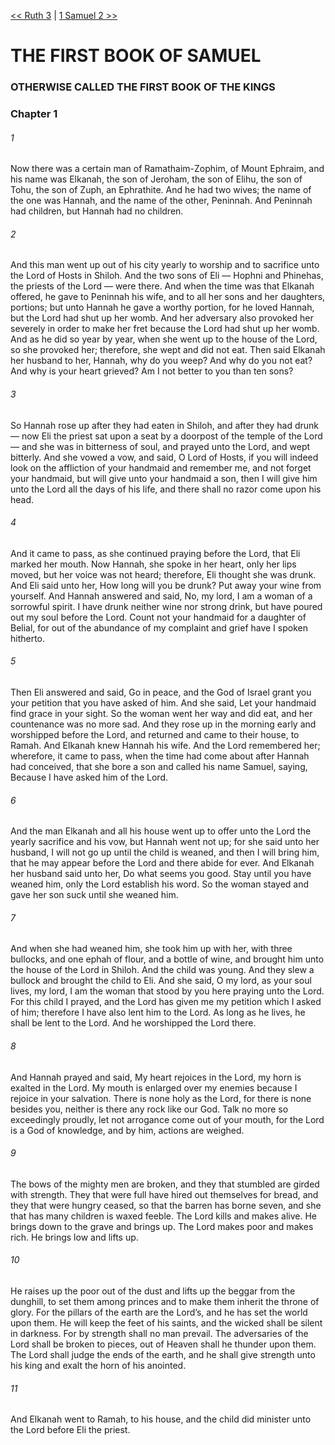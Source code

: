 [<< Ruth 3](../Ruth/Ruth%203.md)  |  [1 Samuel 2 >>](1%20Samuel%202.md)

# THE FIRST BOOK OF SAMUEL
### OTHERWISE CALLED THE FIRST BOOK OF THE KINGS
### Chapter 1
###### 1
Now there was a certain man of Ramathaim-Zophim, of Mount Ephraim, and his name was Elkanah, the son of Jeroham, the son of Elihu, the son of Tohu, the son of Zuph, an Ephrathite. And he had two wives; the name of the one was Hannah, and the name of the other, Peninnah. And Peninnah had children, but Hannah had no children.

###### 2
And this man went up out of his city yearly to worship and to sacrifice unto the Lord of Hosts in Shiloh. And the two sons of Eli — Hophni and Phinehas, the priests of the Lord — were there. And when the time was that Elkanah offered, he gave to Peninnah his wife, and to all her sons and her daughters, portions; but unto Hannah he gave a worthy portion, for he loved Hannah, but the Lord had shut up her womb. And her adversary also provoked her severely in order to make her fret because the Lord had shut up her womb. And as he did so year by year, when she went up to the house of the Lord, so she provoked her; therefore, she wept and did not eat. Then said Elkanah her husband to her, Hannah, why do you weep? And why do you not eat? And why is your heart grieved? Am I not better to you than ten sons?

###### 3
So Hannah rose up after they had eaten in Shiloh, and after they had drunk — now Eli the priest sat upon a seat by a doorpost of the temple of the Lord — and she was in bitterness of soul, and prayed unto the Lord, and wept bitterly. And she vowed a vow, and said, O Lord of Hosts, if you will indeed look on the affliction of your handmaid and remember me, and not forget your handmaid, but will give unto your handmaid a son, then I will give him unto the Lord all the days of his life, and there shall no razor come upon his head.

###### 4
And it came to pass, as she continued praying before the Lord, that Eli marked her mouth. Now Hannah, she spoke in her heart, only her lips moved, but her voice was not heard; therefore, Eli thought she was drunk. And Eli said unto her, How long will you be drunk? Put away your wine from yourself. And Hannah answered and said, No, my lord, I am a woman of a sorrowful spirit. I have drunk neither wine nor strong drink, but have poured out my soul before the Lord. Count not your handmaid for a daughter of Belial, for out of the abundance of my complaint and grief have I spoken hitherto.

###### 5
Then Eli answered and said, Go in peace, and the God of Israel grant you your petition that you have asked of him. And she said, Let your handmaid find grace in your sight. So the woman went her way and did eat, and her countenance was no more sad. And they rose up in the morning early and worshipped before the Lord, and returned and came to their house, to Ramah. And Elkanah knew Hannah his wife. And the Lord remembered her; wherefore, it came to pass, when the time had come about after Hannah had conceived, that she bore a son and called his name Samuel, saying, Because I have asked him of the Lord.

###### 6
And the man Elkanah and all his house went up to offer unto the Lord the yearly sacrifice and his vow, but Hannah went not up; for she said unto her husband, I will not go up until the child is weaned, and then I will bring him, that he may appear before the Lord and there abide for ever. And Elkanah her husband said unto her, Do what seems you good. Stay until you have weaned him, only the Lord establish his word. So the woman stayed and gave her son suck until she weaned him.

###### 7
And when she had weaned him, she took him up with her, with three bullocks, and one ephah of flour, and a bottle of wine, and brought him unto the house of the Lord in Shiloh. And the child was young. And they slew a bullock and brought the child to Eli. And she said, O my lord, as your soul lives, my lord, I am the woman that stood by you here praying unto the Lord. For this child I prayed, and the Lord has given me my petition which I asked of him; therefore I have also lent him to the Lord. As long as he lives, he shall be lent to the Lord. And he worshipped the Lord there.

###### 8
And Hannah prayed and said, My heart rejoices in the Lord, my horn is exalted in the Lord. My mouth is enlarged over my enemies because I rejoice in your salvation. There is none holy as the Lord, for there is none besides you, neither is there any rock like our God. Talk no more so exceedingly proudly, let not arrogance come out of your mouth, for the Lord is a God of knowledge, and by him, actions are weighed.

###### 9
The bows of the mighty men are broken, and they that stumbled are girded with strength. They that were full have hired out themselves for bread, and they that were hungry ceased, so that the barren has borne seven, and she that has many children is waxed feeble. The Lord kills and makes alive. He brings down to the grave and brings up. The Lord makes poor and makes rich. He brings low and lifts up.

###### 10
He raises up the poor out of the dust and lifts up the beggar from the dunghill, to set them among princes and to make them inherit the throne of glory. For the pillars of the earth are the Lord’s, and he has set the world upon them. He will keep the feet of his saints, and the wicked shall be silent in darkness. For by strength shall no man prevail. The adversaries of the Lord shall be broken to pieces, out of Heaven shall he thunder upon them. The Lord shall judge the ends of the earth, and he shall give strength unto his king and exalt the horn of his anointed.

###### 11
And Elkanah went to Ramah, to his house, and the child did minister unto the Lord before Eli the priest.